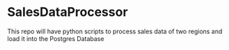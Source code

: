 # SalesDataProcessor
This repo will have python scripts to process sales data of two regions and load it into the Postgres Database
